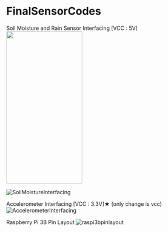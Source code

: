 # FinalSensorCodes
Soil Moisture and Rain Sensor Interfacing [VCC : 5V]
<img src="https://camo.githubusercontent.com/..." data-canonical-src="https://gyazo.com/eb5c5741b6a9a16c692170a41a49c858.png](https://user-images.githubusercontent.com/47277153/170809213-e0fb9192-a4b0-45f4-a462-c117dbf5d9ba.png" width="200" height="400" />

![SoilMoistureInterfacing](https://user-images.githubusercontent.com/47277153/170809213-e0fb9192-a4b0-45f4-a462-c117dbf5d9ba.png)


Accelerometer Interfacing [VCC : 3.3V]★ (only change is vcc)
![AccelerometerInterfacing](https://user-images.githubusercontent.com/47277153/170820400-d3c425dd-ffbd-46f2-acac-c50dd3b0722a.png)

Raspberry Pi 3B Pin Layout
![raspi3bpinlayout](https://user-images.githubusercontent.com/47277153/172201513-c95b03ea-89f2-4d68-a280-542998b6d65c.png)
